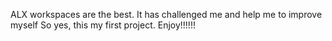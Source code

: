 ALX workspaces are the best.
It has challenged me and help me to improve myself
So yes, this my first project.
Enjoy!!!!!!
